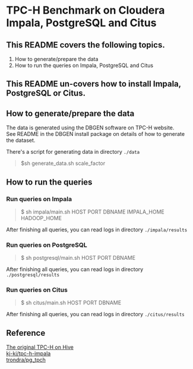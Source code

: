 # TPC-H Benchmark on Cloudera Impala, PostgreSQL and Citus

## This README covers the following topics.
1. How to generate/prepare the data
2. How to run the queries on Impala, PostgreSQL and Citus

## This README un-covers how to install Impala, PostgreSQL or Citus.

## How to generate/prepare the data
The data is generated using the DBGEN software on TPC-H website.  
See README in the DBGEN install package on details of how to generate the dataset. 

There's a script for generating data in directory `./data`
> $sh generate\_data.sh scale\_factor

## How to run the queries

### Run queries on Impala
> $ sh impala/main.sh HOST PORT DBNAME IMPALA\_HOME HADOOP\_HOME  

After finishing all queries, you can read logs in directory `./impala/results`

### Run queries on PostgreSQL
> $ sh postgresql/main.sh HOST PORT DBNAME  

After finishing all queries, you can read logs in directory `./postgresql/results`

### Run queries on Citus
> $ sh citus/main.sh HOST PORT DBNAME  

After finishing all queries, you can read logs in directory `./citus/results`

## Reference
[The original TPC-H on Hive](https://issues.apache.org/jira/browse/HIVE-600 "https://issues.apache.org/jira/browse/HIVE-600")  
[kj-ki/tpc-h-impala](https://github.com/kj-ki/tpc-h-impala "https://github.com/kj-ki/tpc-h-impala")  
[trondra/pg_tpch](https://github.com/tvondra/pg_tpch "https://github.com/tvondra/pg_tpch")
